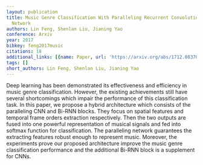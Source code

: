 ```yaml
---
layout: publication
title: Music Genre Classification With Paralleling Recurrent Convolutional Neural
  Network
authors: Lin Feng, Shenlan Liu, Jianing Yao
conference: Arxiv
year: 2017
bibkey: feng2017music
citations: 18
additional_links: [{name: Paper, url: 'https://arxiv.org/abs/1712.08370'}]
tags: []
short_authors: Lin Feng, Shenlan Liu, Jianing Yao
---
```

Deep learning has been demonstrated its effectiveness and efficiency in music
genre classification. However, the existing achievements still have several
shortcomings which impair the performance of this classification task. In this
paper, we propose a hybrid architecture which consists of the paralleling CNN
and Bi-RNN blocks. They focus on spatial features and temporal frame orders
extraction respectively. Then the two outputs are fused into one powerful
representation of musical signals and fed into softmax function for
classification. The paralleling network guarantees the extracting features
robust enough to represent music. Moreover, the experiments prove our proposed
architecture improve the music genre classification performance and the
additional Bi-RNN block is a supplement for CNNs.
